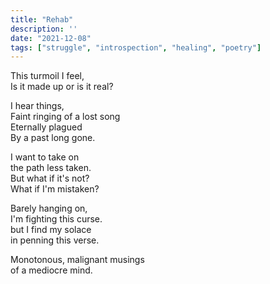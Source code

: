 ```yaml
---
title: "Rehab"
description: ''
date: "2021-12-08"
tags: ["struggle", "introspection", "healing", "poetry"]
---
```

This turmoil I feel,     
Is it made up or is it real?     
     
I hear things,     
Faint ringing of a lost song     
Eternally plagued     
By a past long gone.     
     
I want to take on     
the path less taken.     
But what if it's not?     
What if I'm mistaken?     
     
Barely hanging on,     
I'm fighting this curse.     
but I find my solace     
in penning this verse.     
     
Monotonous, malignant musings     
of a mediocre mind.     
     
     
     
     
     
     
     
     
     
     
     
     
     
     
     
